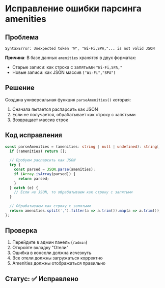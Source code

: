 # Исправление ошибки парсинга amenities

## Проблема
```
SyntaxError: Unexpected token 'W', "Wi-Fi,SPA,"... is not valid JSON
```

**Причина**: В базе данных `amenities` хранятся в двух форматах:
- Старые записи: как строка с запятыми `"Wi-Fi,SPA,"`
- Новые записи: как JSON массив `["Wi-Fi","SPA"]`

## Решение
Создана универсальная функция `parseAmenities()` которая:
1. Сначала пытается распарсить как JSON
2. Если не получается, обрабатывает как строку с запятыми
3. Возвращает массив строк

## Код исправления
```typescript
const parseAmenities = (amenities: string | null | undefined): string[] => {
  if (!amenities) return [];
  
  // Пробуем распарсить как JSON
  try {
    const parsed = JSON.parse(amenities);
    if (Array.isArray(parsed)) {
      return parsed;
    }
  } catch (e) {
    // Если не JSON, то обрабатываем как строку с запятыми
  }
  
  // Обрабатываем как строку с запятыми
  return amenities.split(',').filter(a => a.trim()).map(a => a.trim());
};
```

## Проверка
1. Перейдите в админ панель (`/admin`)
2. Откройте вкладку "Отели"
3. Ошибка в консоли должна исчезнуть
4. Все отели должны загружаться корректно
5. Amenities должны отображаться правильно

## Статус: ✅ Исправлено 